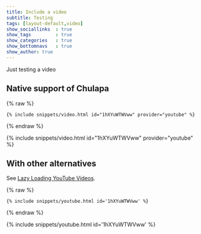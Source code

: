 ```yaml
---
title: Include a video
subtitle: Testing
tags: [layout-default,video]
show_sociallinks  : true
show_tags         : true
show_categories   : true
show_bottomnavs   : true
show_author: true
---
```


Just testing a video

## Native support of <span class="chulapa">Chulapa</span>


{% raw %}
```
{% include snippets/video.html id="1hXYuWTWVww" provider="youtube" %}
```
{% endraw %}


{% include snippets/video.html id="1hXYuWTWVww" provider="youtube" %}

## With other alternatives

See [Lazy Loading YouTube Videos](https://dieghernan.github.io/chulapa/docs/04-layouts#experimental-deferred-lazy-loading-of-youtube-videos).


{% raw %}
```
{% include snippets/youtube.html id='1hXYuWTWVww' %}
```
{% endraw %}

{% include snippets/youtube.html id='1hXYuWTWVww' %}
